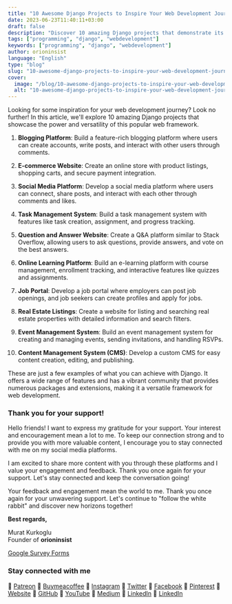 ```yaml
---
title: "10 Awesome Django Projects to Inspire Your Web Development Journey"
date: 2023-06-23T11:40:11+03:00
draft: false
description: "Discover 10 amazing Django projects that demonstrate its power and versatility, inspiring your web development journey."
tags: ["programming", "django", "webdevelopment"]
keywords: ["programming", "django", "webdevelopment"]
author: orioninsist
language: "English"
type: "blog"
slug: "10-awesome-django-projects-to-inspire-your-web-development-journey"
cover:
  image: "/blog/10-awesome-django-projects-to-inspire-your-web-development-journey.md.png"
  alt: "10-awesome-django-projects-to-inspire-your-web-development-journey-image"
---
```



Looking for some inspiration for your web development journey? Look no further! In this article, we'll explore 10 amazing Django projects that showcase the power and versatility of this popular web framework.

1. **Blogging Platform**: Build a feature-rich blogging platform where users can create accounts, write posts, and interact with other users through comments.

2. **E-commerce Website**: Create an online store with product listings, shopping carts, and secure payment integration.

3. **Social Media Platform**: Develop a social media platform where users can connect, share posts, and interact with each other through comments and likes.

4. **Task Management System**: Build a task management system with features like task creation, assignment, and progress tracking.

5. **Question and Answer Website**: Create a Q&A platform similar to Stack Overflow, allowing users to ask questions, provide answers, and vote on the best answers.

6. **Online Learning Platform**: Build an e-learning platform with course management, enrollment tracking, and interactive features like quizzes and assignments.

7. **Job Portal**: Develop a job portal where employers can post job openings, and job seekers can create profiles and apply for jobs.

8. **Real Estate Listings**: Create a website for listing and searching real estate properties with detailed information and search filters.

9. **Event Management System**: Build an event management system for creating and managing events, sending invitations, and handling RSVPs.

10. **Content Management System (CMS)**: Develop a custom CMS for easy content creation, editing, and publishing.

These are just a few examples of what you can achieve with Django. It offers a wide range of features and has a vibrant community that provides numerous packages and extensions, making it a versatile framework for web development.
### Thank you for your support! 

Hello friends! I want to express my gratitude for your support. Your interest and encouragement mean a lot to me. To keep our connection strong and to provide you with more valuable content, I encourage you to stay connected with me on my social media platforms.

I am excited to share more content with you through these platforms and I value your engagement and feedback. Thank you once again for your support. Let's stay connected and keep the conversation going!

Your feedback and engagement mean the world to me. Thank you once again for your unwavering support.
Let's continue to "follow the white rabbit" and discover new horizons together!

**Best regards,**

 Murat Kurkoglu\
Founder of **orioninsist**

[Google Survey Forms](https://forms.gle/J7LDLAXJ3MNCEna59) 
### Stay connected with me

🔗 [Patreon](https://www.patreon.com/orioninsist)
🔗 [Buymeacoffee](https://www.buymeacoffee.com/orioninsist)
🔗 [Instagram](https://www.instagram.com/insistorion/)
🔗 [Twitter](https://twitter.com/InsistOrion/)
🔗 [Facebook](https://www.facebook.com/insistorion)
🔗 [Pinterest](https://www.pinterest.com/orioninsist/)
🔗 [Website](https://orioninsist.org/)
🔗 [GitHub](https://github.com/orioninsist)
🔗 [YouTube](https://www.youtube.com/@orioninsist-official/)
🔗 [Medium](https://orioninsist.dev/)
🔗 [LinkedIn](https://www.linkedin.com/in/-murat-kurkoglu/)
🔗 [LinkedIn](https://www.linkedin.com/company/orioninsist/)